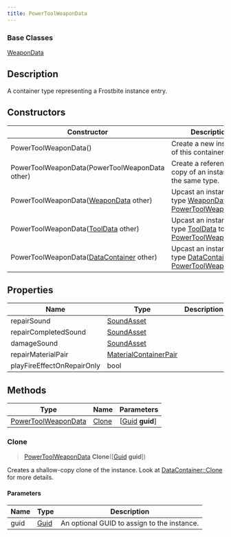 ```yaml
---
title: PowerToolWeaponData
---
```

### Base Classes

[WeaponData](/vext/ref/fb/weapondata/)

## Description

A container type representing a Frostbite instance entry.

## Constructors

| Constructor                                                                    | Description                                                                                                                   |
| ------------------------------------------------------------------------------ | ----------------------------------------------------------------------------------------------------------------------------- |
| PowerToolWeaponData()                                                          | Create a new instance of this container type.                                                                                 |
| PowerToolWeaponData(PowerToolWeaponData other)                                 | Create a reference copy of an instance of the same type.                                                                      |
| PowerToolWeaponData([WeaponData](/vext/ref/fb/weapondata/) other)                            | Upcast an instance of type [WeaponData](/vext/ref/fb/weapondata/) to [PowerToolWeaponData](/vext/ref/fb/powertoolweapondata/).                            |
| PowerToolWeaponData([ToolData](/vext/ref/fb/tooldata/) other)                                | Upcast an instance of type [ToolData](/vext/ref/fb/tooldata/) to [PowerToolWeaponData](/vext/ref/fb/powertoolweapondata/).                                |
| PowerToolWeaponData([DataContainer](/vext/ref/shared/class/datacontainer) other) | Upcast an instance of type [DataContainer](/vext/ref/shared/class/datacontainer) to [PowerToolWeaponData](/vext/ref/fb/powertoolweapondata/). |

## Properties

| Name                       | Type                                           | Description |
| -------------------------- | ---------------------------------------------- | ----------- |
| repairSound                | [SoundAsset](/vext/ref/fb/soundasset/)                       |             |
| repairCompletedSound       | [SoundAsset](/vext/ref/fb/soundasset/)                       |             |
| damageSound                | [SoundAsset](/vext/ref/fb/soundasset/)                       |             |
| repairMaterialPair         | [MaterialContainerPair](/vext/ref/fb/materialcontainerpair/) |             |
| playFireEffectOnRepairOnly | bool                                           |             |

## Methods

| Type                                       | Name            | Parameters                                     |
| ------------------------------------------ | --------------- | ---------------------------------------------- |
| [PowerToolWeaponData](/vext/ref/fb/powertoolweapondata/) | [Clone](#clone) | \[[Guid](/vext/ref/shared/class/guid) **guid**\] |

### Clone

> [PowerToolWeaponData](/vext/ref/fb/powertoolweapondata/) **Clone**(\[[Guid](/vext/ref/shared/class/guid) **guid**\])

Creates a shallow-copy clone of the instance. Look at [DataContainer::Clone](/vext/ref/shared/class/datacontainer#clone) for more details.

#### Parameters

| Name | Type         | Description                                 |
| ---- | ------------ | ------------------------------------------- |
| guid | [Guid](/vext/ref/shared/class/guid/) | An optional GUID to assign to the instance. |
